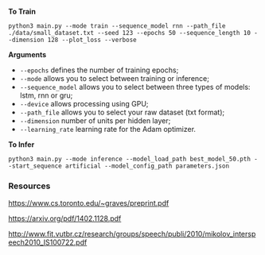 

**To Train**
```
python3 main.py --mode train --sequence_model rnn --path_file ./data/small_dataset.txt --seed 123 --epochs 50 --sequence_length 10 --dimension 128 --plot_loss --verbose
```

**Arguments**

- `--epochs` defines the number of training epochs;
- `--mode` allows you to select between training or inference;
- `--sequence_model` allows you to select between three types of models: lstm, rnn or gru;
- `--device` allows processing using GPU;
- `--path_file` allows you to select your raw dataset (txt format);
- `--dimension` number of units per hidden layer;
- `--learning_rate` learning rate for the Adam optimizer.

**To Infer**
```
python3 main.py --mode inference --model_load_path best_model_50.pth --start_sequence artificial --model_config_path parameters.json
```

### Resources

https://www.cs.toronto.edu/~graves/preprint.pdf

https://arxiv.org/pdf/1402.1128.pdf

http://www.fit.vutbr.cz/research/groups/speech/publi/2010/mikolov_interspeech2010_IS100722.pdf